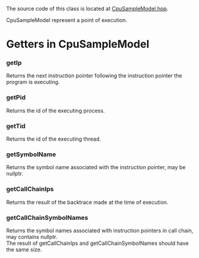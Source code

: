 The source code of this class is located at [CpuSampleModel.hpp](../../include/LiveProfiler/Models/CpuSampleModel.hpp).

CpuSampleModel represent a point of execution.

# Getters in CpuSampleModel

### getIp

Returns the next instruction pointer following the instruction pointer the program is executing.

### getPid

Returns the id of the executing process.

### getTid

Returns the id of the executing thread.

### getSymbolName

Returns the symbol name associated with the instruction pointer, may be nullptr.

### getCallChainIps

Returns the result of the backtrace made at the time of execution.

### getCallChainSymbolNames

Returns the symbol names associated with instruction pointers in call chain, may contains nullptr.<br/>
The result of getCallChainIps and getCallChainSymbolNames should have the same size.

